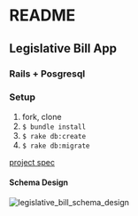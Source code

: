 # README
## Legislative Bill App 
### Rails + Posgresql

### Setup

1. fork, clone
1. `$ bundle install`
1. `$ rake db:create`
1. `$ rake db:migrate`

[project spec](https://docs.google.com/document/d/1pIrPAg16L03pCIFQp1vKvnDe6eG8SdU3c3eTxKul1XU/edit)

#### Schema Design
![legislative_bill_schema_design](https://cloud.githubusercontent.com/assets/8459012/20871138/5549723e-ba4f-11e6-882d-e44c521a388c.png)
